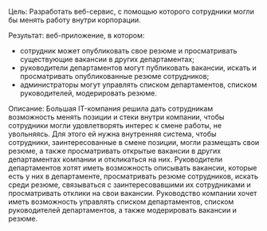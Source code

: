 Цель: Разработать веб-сервис, с помощью которого сотрудники могли бы менять работу внутри корпорации.

Результат: веб-приложение, в котором:
- сотрудник может опубликовать свое резюме и просматривать существующие вакансии в других департаментах;
- руководители департаментов могут публиковать вакансии, искать и просматривать опубликованные резюме сотрудников;
- администраторы могут управлять списком департаментов, списком руководителей, модерировать резюме.

Описание: 
Большая IT-компания решила дать сотрудникам возможность менять позиции и стеки внутри компании, чтобы сотрудники могли удовлетворять интерес к смене работы, не увольняясь. Для этого ей нужна внутренняя система, чтобы сотрудники, заинтересованные в смене позиции, могли размещать свои резюме, а также просматривать открытые вакансии в других департаментах компании и откликаться на них. Руководители департаментов хотят иметь возможность описывать вакансии, которые есть у них в департаменте, просматривать резюме сотрудников, искать среди резюме, связываться с заинтересовавшими их сотрудниками и просматривать отклики на свои вакансии. Руководство компании хочет иметь возможность управлять списком департаментов, списком руководителей департаментов, а также модерировать вакансии и резюме.

